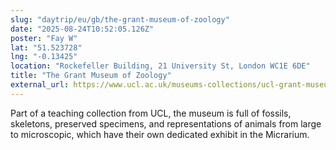```yaml
---
slug: "daytrip/eu/gb/the-grant-museum-of-zoology"
date: "2025-08-24T10:52:05.126Z"
poster: "Fay W"
lat: "51.523728"
lng: "-0.13425"
location: "Rockefeller Building, 21 University St, London WC1E 6DE"
title: "The Grant Museum of Zoology"
external_url: https://www.ucl.ac.uk/museums-collections/ucl-grant-museum-zoology
---
```

Part of a teaching collection from UCL, the museum is full of fossils, skeletons, preserved specimens, and representations of animals from large to microscopic, which have their own dedicated exhibit in the Micrarium.